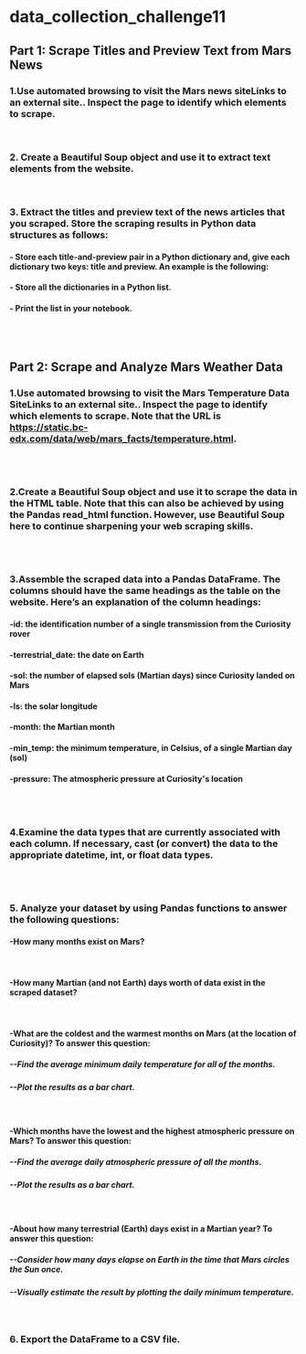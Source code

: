 # data_collection_challenge11
## Part 1: Scrape Titles and Preview Text from Mars News
### 1.Use automated browsing to visit the Mars news siteLinks to an external site.. Inspect the page to identify which elements to scrape.
</br>

### 2. Create a Beautiful Soup object and use it to extract text elements from the website.
</br>

### 3. Extract the titles and preview text of the news articles that you scraped. Store the scraping results in Python data structures as follows:
#### - Store each title-and-preview pair in a Python dictionary and, give each dictionary two keys: title and preview. An example is the following:
#### - Store all the dictionaries in a Python list.
#### - Print the list in your notebook.
</br>
</br>

## Part 2: Scrape and Analyze Mars Weather Data
### 1.Use automated browsing to visit the Mars Temperature Data SiteLinks to an external site.. Inspect the page to identify which elements to scrape. Note that the URL is https://static.bc-edx.com/data/web/mars_facts/temperature.html.
</br>
</br>

### 2.Create a Beautiful Soup object and use it to scrape the data in the HTML table. Note that this can also be achieved by using the Pandas read_html function. However, use Beautiful Soup here to continue sharpening your web scraping skills.
</br>
</br>

### 3.Assemble the scraped data into a Pandas DataFrame. The columns should have the same headings as the table on the website. Here’s an explanation of the column headings:


####    -id: the identification number of a single transmission from the Curiosity rover
####    -terrestrial_date: the date on Earth
####    -sol: the number of elapsed sols (Martian days) since Curiosity landed on Mars
####    -ls: the solar longitude
####    -month: the Martian month
####    -min_temp: the minimum temperature, in Celsius, of a single Martian day (sol)
####    -pressure: The atmospheric pressure at Curiosity's location
</br>
</br>

### 4.Examine the data types that are currently associated with each column. If necessary, cast (or convert) the data to the appropriate datetime, int, or float data types.
</br>
</br>

### 5. Analyze your dataset by using Pandas functions to answer the following questions:

#### -How many months exist on Mars?
</br>

#### -How many Martian (and not Earth) days worth of data exist in the scraped dataset?
</br>

#### -What are the coldest and the warmest months on Mars (at the location of Curiosity)? To answer this question:
##### --Find the average minimum daily temperature for all of the months.
##### --Plot the results as a bar chart.
</br>

#### -Which months have the lowest and the highest atmospheric pressure on Mars? To answer this question:
##### --Find the average daily atmospheric pressure of all the months.
##### --Plot the results as a bar chart.
</br>

#### -About how many terrestrial (Earth) days exist in a Martian year? To answer this question:
##### --Consider how many days elapse on Earth in the time that Mars circles the Sun once.
##### --Visually estimate the result by plotting the daily minimum temperature.

</br>

### 6. Export the DataFrame to a CSV file.
